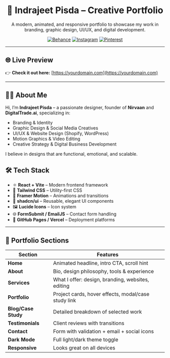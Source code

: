 <h1 align="center">🎨 Indrajeet Pisda – Creative Portfolio</h1>

<p align="center">
  A modern, animated, and responsive portfolio to showcase my work in branding, graphic design, UI/UX, and digital development.
</p>

<p align="center">
  <a href="https://behance.net/Indrajeetpisda"><img src="https://img.shields.io/badge/Behance-Portfolio-1769ff?logo=behance&logoColor=white" alt="Behance" /></a>
  <a href="https://instagram.com/Nirvaan_01"><img src="https://img.shields.io/badge/Instagram-@Nirvaan_01-e1306c?logo=instagram&logoColor=white" alt="Instagram" /></a>
  <a href="https://pin.it/4sREt8lI6"><img src="https://img.shields.io/badge/Pinterest-Nirvaan_01-bd081c?logo=pinterest&logoColor=white" alt="Pinterest" /></a>
</p>

---

## 🌐 Live Preview

👉 **Check it out here:** [https://yourdomain.com](https://yourdomain.com)

---

## 👨‍🎨 About Me

Hi, I’m **Indrajeet Pisda** – a passionate designer, founder of **Nirvaan** and **DigitalTrade.ai**, specializing in:

- Branding & Identity
- Graphic Design & Social Media Creatives
- UI/UX & Website Design (Shopify, WordPress)
- Motion Graphics & Video Editing
- Creative Strategy & Digital Business Development

I believe in designs that are functional, emotional, and scalable.


## 🛠️ Tech Stack

- ⚛️ **React + Vite** – Modern frontend framework
- 🎨 **Tailwind CSS** – Utility-first CSS
- 💫 **Framer Motion** – Animations and transitions
- 🧩 **shadcn/ui** – Reusable, elegant UI components
- 🖼️ **Lucide Icons** – Icon system
- 🌐 **FormSubmit / EmailJS** – Contact form handling
- 🚀 **GitHub Pages / Vercel** – Deployment platforms

---

## 💼 Portfolio Sections

| Section         | Features                                                                 |
|-----------------|--------------------------------------------------------------------------|
| **Home**        | Animated headline, intro CTA, scroll hint                               |
| **About**       | Bio, design philosophy, tools & experience                              |
| **Services**    | What I offer: design, branding, websites, editing                       |
| **Portfolio**   | Project cards, hover effects, modal/case study link                     |
| **Blog/Case Study** | Detailed breakdown of selected work                                |
| **Testimonials**| Client reviews with transitions                                         |
| **Contact**     | Form with validation + email + social icons                             |
| **Dark Mode**   | Full light/dark theme toggle                                            |
| **Responsive**  | Looks great on all devices                                              |


